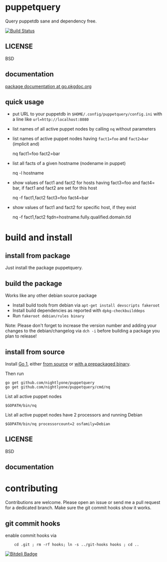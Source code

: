 puppetquery
===========

Query puppetdb sane and dependency free.

[![Build Status][1]][2]

[1]: https://secure.travis-ci.org/nightlyone/puppetquery.png
[2]: http://travis-ci.org/nightlyone/puppetquery


LICENSE
-------
BSD

documentation
-------------
[package documentation at go.pkgdoc.org](http://go.pkgdoc.org/github.com/nightlyone/puppetquery)


quick usage
-----------
* put URL to your puppetdb in `$HOME/.config/puppetquery/config.ini`
  with a line like `url=http://localhost:8080`
* list names of all active puppet nodes by calling `nq` without parameters
* list names of active puppet nodes having `fact1=foo` and `fact2=bar` (implicit and)

	nq fact1=foo fact2=bar

* list all facts of a given hostname (nodename in puppet)

	nq -l hostname

* show values of fact1 and fact2 for hosts having fact3=foo and fact4= bar, if fact1 and fact2 are set for this host

	nq -f fact1,fact2 fact3=foo fact4=bar

* show values of fact1 and fact2 for specific host, if they exist

	nq -f fact1,fact2 fqdn=hostname.fully.qualified.domain.tld

build and install
=================

install from package
--------------------
Just install the package puppetquery.

build the package
-----------------
Works like any other debian source package
 * Install build tools from debian via `apt-get install devscripts fakeroot`
 * Install build dependencies as reported with `dpkg-checkbuilddeps`
 * Run `fakeroot debian/rules binary`

Note: Please don't forget to increase the version number and adding your changes
to the debian/changelog via `dch -i` before building a package you plan to release!

install from source
-------------------

Install [Go 1][3], either [from source][4] or [with a prepackaged binary][5].

Then run

	go get github.com/nightlyone/puppetquery
	go get github.com/nightlyone/puppetquery/cmd/nq

List all active puppet nodes

	$GOPATH/bin/nq

List all active puppet nodes have 2 processors and running Debian

	$GOPATH/bin/nq processorcount=2 osfamily=Debian

[3]: http://golang.org
[4]: http://golang.org/doc/install/source
[5]: http://golang.org/doc/install

LICENSE
-------
BSD

documentation
-------------

contributing
============

Contributions are welcome. Please open an issue or send me a pull request for a dedicated branch.
Make sure the git commit hooks show it works.

git commit hooks
-----------------------
enable commit hooks via

        cd .git ; rm -rf hooks; ln -s ../git-hooks hooks ; cd ..



[![Bitdeli Badge](https://d2weczhvl823v0.cloudfront.net/nightlyone/puppetquery/trend.png)](https://bitdeli.com/free "Bitdeli Badge")

